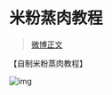 # 米粉蒸肉教程

> [微博正文](https://weibo.com/6980637174/4949569436648322) 

【自制米粉蒸肉教程】

![img](https://pic.guoshunfa.com/20250121/20250124090636968.jpg)